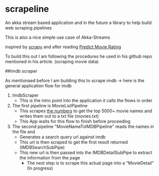 # scrapeline

An akka stream based application and in the future a library to help build web scraping pipelines

This is also a nice simple use case of Akka-Streams

inspired by [scrapy](https://github.com/scrapy/scrapy) and after reading [Predict Movie Rating](https://blog.nycdatascience.com/student-works/machine-learning/movie-rating-prediction)

 To build this out  I am following the procedures he used in his github repo mentioned in his article. (scraping movie data)

##imdb scraper

As mentionaed before I am building this to scrape imdb -> here is the general application flow for imdb
1. ImdbScraper
    * This is the intro point into the application it calls the flows in order
2. The first pipeline is MovieListPipeline
    * This scrapes [the numbers](http://www.the-numbers.com/") to get the top 5000+ movie names and writes them out to a txt file (movies.txt)
    * This App waits for this flow to finish before proceeding
3. The second pipeline "MovieNameToIMDBPipeline" reads the names in the file and
    * Generates a search query url against imdb
    * This url is then scraped to get the first result returned (IMDBSearchSubPipe)
    * This new url is then passed into the IMDBDetailSubPipe to extract the information from the page
        * The next step is to scrape this actual page into a "MovieDetail" (In progress)